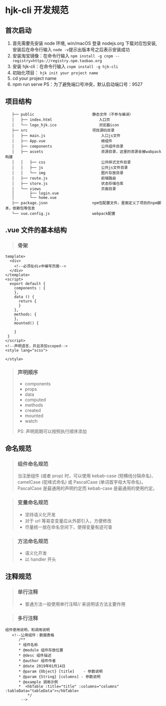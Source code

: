 # hjk-cli 开发规范

## 首次启动

1. 首先需要先安装 node 环境, win/macOS 登录 nodejs.org 下载对应包安装, 安装后在命令行输入 `node -v`提示出版本号之后表示安装成功
2. 安装淘宝镜像：在命令行输入 `npm install -g cnpm --registry=https://registry.npm.taobao.org`
3. 安装 hjk-cli：在命令行输入 `cnpm install -g hjk-cli`
4. 初始化项目： `hjk init your project name` 
5. cd your project name
6. npm run serve
   PS：为了避免端口号冲突，默认启动端口号：9527

## 项目结构
```
   ├── public                          静态文件（不参与编译）
   │   ├── index.html                     入口页
   │   └── logo_hjk.ico                   浏览器icon
   ├── src                             项目源码目录    
   │   ├── main.js                         入口js文件
   │   ├── App.vue                         根组件
   │   ├── components                      公共组件目录
   │   ├── assets                          资源目录，这里的资源会被wabpack构建
   │   │   ├── css                         公共样式文件目录
   │   │   ├── js                          公共js文件目录
   │   │   └── img                         图片存放目录
   │   ├── route.js                        前端路由
   │   ├── store.js                        状态存储仓库
   │   └── views                           页面目录
   │       ├── login.vue
   │       └── home.vue
   ├── package.json                    npm包配置文件，里面定义了项目的npm脚本，依赖包等信息
   └── vue.config.js                   webpack配置
```
## .vue 文件的基本结构

> ### 骨架

```
template>
  <div>
    <!--必须在div中编写页面-->
  </div>
</template>
<script>
  export default {
    components : {
    },
    data () {
      return {
      }
    },
    methods: {
    },
    mounted() {

    }
 }
</script>
<!--声明语言，并且添加scoped-->
<style lang="scss">

</style>
```

> ### 声明顺序
>
> - components
> - props
> - data
> - computed
> - methods
> - created
> - mounted
> - watch
>
> PS: 声明周期可以按照执行顺序添加

## 命名规范

> ### 组件命名规范
>
> 当注册组件 (或者 prop) 时，可以使用 kebab-case (短横线分隔命名)、camelCase (驼峰式命名) 或 PascalCase (单词首字母大写命名)。
> PascalCase 是最通用的声明约定而 kebab-case 是最通用的使用约定。

> ### 变量命名规范
>
> - 坚持语义化开发
> - 对于 url 等易变变量应从外部引入，方便修改
> - 尽量统一放在命名空间下，使得变量有迹可查

> ### 方法命名规范
>
> - 语义化开发
> - 以 handler 开头

## 注释规范

> ### 单行注释
>
> - 普通方法一般使用单行注释// 来说明该方法主要作用

> ### 多行注释

```
组件使用说明，和调用说明
   <!--公用组件：数据表格
      /**
      * 组件名称
      * @module 组件存放位置
      * @desc 组件描述
      * @author 组件作者
      * @date 2019年01月14日
      * @param {Object} [title]    - 参数说明
      * @param {String} [columns] - 参数说明
      * @example 调用示例
      *  <hbTable :title="title" :columns="columns" :tableData="tableData"></hbTable>
          */
       -->
```
